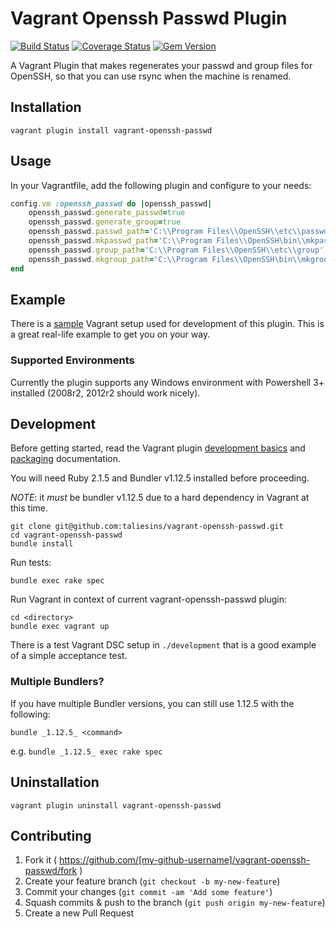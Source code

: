 # Vagrant Openssh Passwd Plugin

[![Build Status](https://travis-ci.org/taliesins/vagrant-openssh-passwd.svg)](https://travis-ci.org/taliesins/vagrant-openssh-passwd)
[![Coverage Status](https://coveralls.io/repos/taliesins/vagrant-openssh-passwd/badge.svg?branch=master)](https://coveralls.io/r/taliesins/vagrant-openssh-passwd?branch=master)
[![Gem Version](https://badge.fury.io/rb/vagrant-openssh-passwd.svg)](http://badge.fury.io/rb/vagrant-openssh-passwd)

A Vagrant Plugin that makes regenerates your passwd and group files for OpenSSH, so that you can use rsync when the machine is renamed.

## Installation

```vagrant plugin install vagrant-openssh-passwd```

## Usage

In your Vagrantfile, add the following plugin and configure to your needs:

```ruby
config.vm :openssh_passwd do |openssh_passwd|
    openssh_passwd.generate_passwd=true
    openssh_passwd.generate_group=true
    openssh_passwd.passwd_path='C:\\Program Files\\OpenSSH\\etc\\passwd'
    openssh_passwd.mkpasswd_path='C:\\Program Files\\OpenSSH\bin\\mkpasswd.exe'
    openssh_passwd.group_path='C:\\Program Files\\OpenSSH\\etc\\group'
    openssh_passwd.mkgroup_path='C:\\Program Files\\OpenSSH\bin\\mkgroup.exe'
end
```
## Example

There is a [sample](https://github.com/taliesins/vagrant-openssh-passwd/tree/master/development) Vagrant setup used for development of this plugin. 
This is a great real-life example to get you on your way.

### Supported Environments

Currently the plugin supports any Windows environment with Powershell 3+ installed (2008r2, 2012r2 should work nicely).

## Development

Before getting started, read the Vagrant plugin [development basics](https://docs.vagrantup.com/v2/plugins/development-basics.html) and [packaging](https://docs.vagrantup.com/v2/plugins/packaging.html) documentation.

You will need Ruby 2.1.5 and Bundler v1.12.5 installed before proceeding.

_NOTE_: it _must_ be bundler v1.12.5 due to a hard dependency in Vagrant at this time.

```
git clone git@github.com:taliesins/vagrant-openssh-passwd.git
cd vagrant-openssh-passwd
bundle install
```

Run tests:
```
bundle exec rake spec
```

Run Vagrant in context of current vagrant-openssh-passwd plugin:
```
cd <directory>
bundle exec vagrant up
```

There is a test Vagrant DSC setup in `./development` that is a good example of a simple acceptance test.

### Multiple Bundlers?

If you have multiple Bundler versions, you can still use 1.12.5 with the following:

```
bundle _1.12.5_ <command>
```

e.g. `bundle _1.12.5_ exec rake spec`

## Uninstallation

```vagrant plugin uninstall vagrant-openssh-passwd```

## Contributing

1. Fork it ( https://github.com/[my-github-username]/vagrant-openssh-passwd/fork )
2. Create your feature branch (`git checkout -b my-new-feature`)
3. Commit your changes (`git commit -am 'Add some feature'`)
4. Squash commits & push to the branch (`git push origin my-new-feature`)
5. Create a new Pull Request
